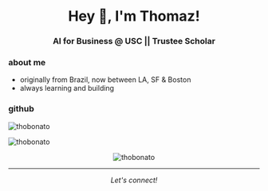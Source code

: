 <h1 align="center">Hey 👋, I'm Thomaz!</h1>
<h3 align="center">AI for Business @ USC || Trustee Scholar </h3>

### about me
- originally from Brazil, now between LA, SF & Boston
- always learning and building

### github
<p>
  <img align="center" src="https://github-readme-stats.vercel.app/api/top-langs?username=thobonato&show_icons=true&theme=dark&locale=en&layout=compact" alt="thobonato" />
</p>
<p>
  <img align="center" src="https://github-readme-streak-stats.herokuapp.com/?user=thobonato&theme=dark" alt="thobonato" />
</p>

<div align="center">
  <img src="https://komarev.com/ghpvc/?username=thobonato&label=Profile%20views&color=0e75b6&style=flat" alt="thobonato" />
</div>

---
<div align="center">
  <i>Let's connect!</i>
</div>
